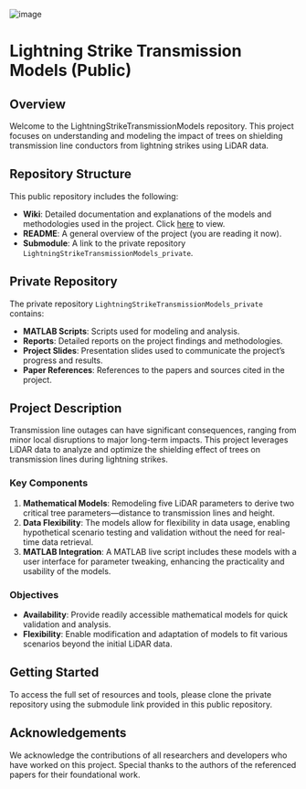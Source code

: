 ![image](https://github.com/EngrIbrahimAdnan/LightningStrikeTransmissionModels/assets/123921774/b8862963-739e-4be4-a4fd-b43d4ad5c1ad)
# Lightning Strike Transmission Models (Public)

## Overview
Welcome to the LightningStrikeTransmissionModels repository. This project focuses on understanding and modeling the impact of trees on shielding transmission line conductors from lightning strikes using LiDAR data.

## Repository Structure
This public repository includes the following:
- **Wiki**: Detailed documentation and explanations of the models and methodologies used in the project. Click [here](https://github.com/EngrIbrahimAdnan/LightningStrikeTransmissionModels/wiki/Lightning-Strike-Transmission-Mathematical-Models-%7C-Home) to view.
- **README**: A general overview of the project (you are reading it now).
- **Submodule**: A link to the private repository `LightningStrikeTransmissionModels_private`.

## Private Repository
The private repository `LightningStrikeTransmissionModels_private` contains:
- **MATLAB Scripts**: Scripts used for modeling and analysis.
- **Reports**: Detailed reports on the project findings and methodologies.
- **Project Slides**: Presentation slides used to communicate the project’s progress and results.
- **Paper References**: References to the papers and sources cited in the project.

## Project Description
Transmission line outages can have significant consequences, ranging from minor local disruptions to major long-term impacts. This project leverages LiDAR data to analyze and optimize the shielding effect of trees on transmission lines during lightning strikes.

### Key Components
1. **Mathematical Models**: Remodeling five LiDAR parameters to derive two critical tree parameters—distance to transmission lines and height.
2. **Data Flexibility**: The models allow for flexibility in data usage, enabling hypothetical scenario testing and validation without the need for real-time data retrieval.
3. **MATLAB Integration**: A MATLAB live script includes these models with a user interface for parameter tweaking, enhancing the practicality and usability of the models.

### Objectives
- **Availability**: Provide readily accessible mathematical models for quick validation and analysis.
- **Flexibility**: Enable modification and adaptation of models to fit various scenarios beyond the initial LiDAR data.

## Getting Started
To access the full set of resources and tools, please clone the private repository using the submodule link provided in this public repository.

## Acknowledgements
We acknowledge the contributions of all researchers and developers who have worked on this project. Special thanks to the authors of the referenced papers for their foundational work.
